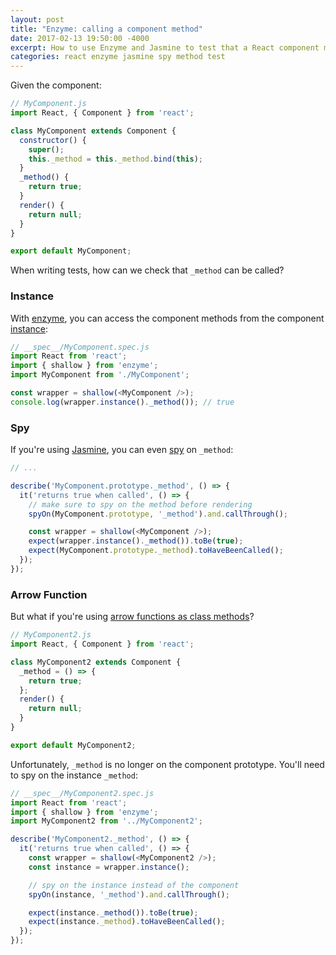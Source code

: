 ```yaml
---
layout: post
title: "Enzyme: calling a component method"
date: 2017-02-13 19:50:00 -4000
excerpt: How to use Enzyme and Jasmine to test that a React component method is called.
categories: react enzyme jasmine spy method test
---
```


Given the component:

```js
// MyComponent.js
import React, { Component } from 'react';

class MyComponent extends Component {
  constructor() {
    super();
    this._method = this._method.bind(this);
  }
  _method() {
    return true;
  }
  render() {
    return null;
  }
}

export default MyComponent;
```

When writing tests, how can we check that `_method` can be called?

### Instance

With [enzyme](https://github.com/airbnb/enzyme), you can access the component methods from the component [instance](http://airbnb.io/enzyme/docs/api/ReactWrapper/instance.html):

```js
// __spec__/MyComponent.spec.js
import React from 'react';
import { shallow } from 'enzyme';
import MyComponent from './MyComponent';

const wrapper = shallow(<MyComponent />);
console.log(wrapper.instance()._method()); // true
```

### Spy

If you're using [Jasmine](https://jasmine.github.io/), you can even [spy](https://jasmine.github.io/2.0/introduction.html#section-Spies) on `_method`:

```js
// ...

describe('MyComponent.prototype._method', () => {
  it('returns true when called', () => {
    // make sure to spy on the method before rendering
    spyOn(MyComponent.prototype, '_method').and.callThrough();

    const wrapper = shallow(<MyComponent />);
    expect(wrapper.instance()._method()).toBe(true);
    expect(MyComponent.prototype._method).toHaveBeenCalled();
  });
});
```

### Arrow Function

But what if you're using [arrow functions as class methods](https://babeljs.io/docs/plugins/transform-class-properties/)?

```js
// MyComponent2.js
import React, { Component } from 'react';

class MyComponent2 extends Component {
  _method = () => {
    return true;
  };
  render() {
    return null;
  }
}

export default MyComponent2;
```

Unfortunately, `_method` is no longer on the component prototype. You'll need to spy on the instance `_method`:

```js
// __spec__/MyComponent2.spec.js
import React from 'react';
import { shallow } from 'enzyme';
import MyComponent2 from '../MyComponent2';

describe('MyComponent2._method', () => {
  it('returns true when called', () => {
    const wrapper = shallow(<MyComponent2 />);
    const instance = wrapper.instance();

    // spy on the instance instead of the component
    spyOn(instance, '_method').and.callThrough();

    expect(instance._method()).toBe(true);
    expect(instance._method).toHaveBeenCalled();
  });
});
```
